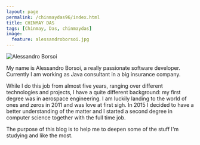 ```yaml
---
layout: page
permalink: /chinmaydas96/index.html
title: CHINMAY DAS
tags: [Chinmay, Das, chinmaydas]
image:
  feature: alessandroborsoi.jpg
---
```

  <img class="image-circle" src="{{ site.url }}/images/alessandroborsoi.jpg" alt="Alessandro Borsoi">

My name is Alessandro Borsoi, a really passionate software developer. 
Currently I am working as Java consultant in a big insurance company.
 
While I do this job from almost five years, ranging over different technologies and projects, I have a quite 
different background: my first degree was in aerospace engineering. I am luckily landing to the world of ones and 
zeros in 2011 and was love at first sigh. In 2015 I decided to have a better understanding of the matter and I 
started a second degree in computer science together with the full time job.


The purpose of this blog is to help me to deepen some of the stuff I'm studying and like the most.

